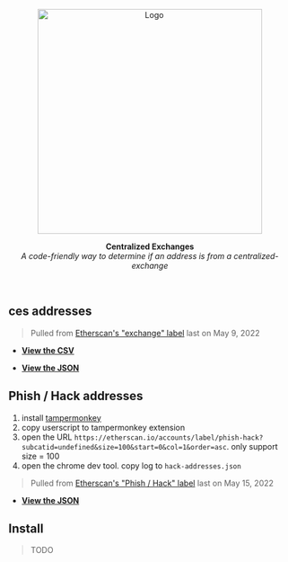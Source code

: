 <p align="center">
  <a><img src="https://etherscan.io/images/logo-ether.png?v=0.0.2" title="Logo" width="400"/></a>
</p>
<p align="center">
  <b>
    Centralized Exchanges
  </b>
  <br>
  <i>A code-friendly way to determine if an address is from a centralized-exchange</i>
  <br>
</p>

<br/>

## ces addresses

> Pulled from [Etherscan's "exchange" label](https://etherscan.io/accounts/label/exchange?subcatid=undefined&size=100&start=0&col=1&order=asc) last on May 9, 2022

- **[View the CSV](./src/cex-addresses.csv)**

- **[View the JSON](./src/cex-addresses.json)**

## Phish / Hack addresses

1. install [tampermonkey](https://chrome.google.com/webstore/detail/tampermonkey/dhdgffkkebhmkfjojejmpbldmpobfkfo?utm_source=chrome-ntp-icon)
2. copy userscript to tampermonkey extension
3. open the URL `https://etherscan.io/accounts/label/phish-hack?subcatid=undefined&size=100&start=0&col=1&order=asc`. only support size = 100
4. open the chrome dev tool. copy log to `hack-addresses.json`

> Pulled from [Etherscan's "Phish / Hack" label](https://etherscan.io/accounts/label/phish-hack?subcatid=undefined&size=100&start=0&col=1&order=asc) last on May 15, 2022

- **[View the JSON](./src/hack-addresses.json)**

## Install

> TODO
